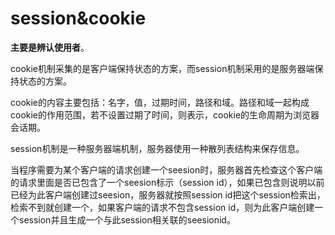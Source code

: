 # session&cookie

**主要是辨认使用者**。

cookie机制采集的是客户端保持状态的方案，而session机制采用的是服务器端保持状态的方案。

cookie的内容主要包括：名字，值，过期时间，路径和域。路径和域一起构成cookie的作用范围，若不设置过期了时间，则表示，cookie的生命周期为浏览器会话期。

session机制是一种服务器端机制，服务器使用一种散列表结构来保存信息。

当程序需要为某个客户端的请求创建一个seesion时，服务器首先检查这个客户端的请求里面是否已包含了一个seesion标示（session id），如果已包含则说明以前已经为此客户端创建过seesion，服务器就按照session id把这个session检索出，检索不到就创建一个，如果客户端的请求不包含session id，则为此客户端创建一个session并且生成一个与此session相关联的seesionid。